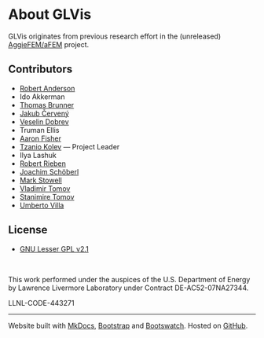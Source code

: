 # About GLVis

GLVis originates from previous research effort in the (unreleased) [AggieFEM/aFEM](http://www.math.tamu.edu/research/vigre/archive/2000c-Lazarov.html) project.

## Contributors

- [Robert Anderson](http://people.llnl.gov/anderson110)
- Ido Akkerman
- [Thomas Brunner](http://people.llnl.gov/brunner6)
- [Jakub Červený](http://people.llnl.gov/cerveny1)
- [Veselin Dobrev](http://people.llnl.gov/dobrev1)
- Truman Ellis
- [Aaron Fisher](http://people.llnl.gov/fisher47)
- [Tzanio Kolev](http://people.llnl.gov/kolev1) &mdash; Project Leader
- Ilya Lashuk
- [Robert Rieben](http://people.llnl.gov/rieben1)
- [Joachim Schöberl](http://www.asc.tuwien.ac.at/~schoeberl/wiki/index.php/Joachim_Sch%C3%B6berl)
- [Mark Stowell](http://people.llnl.gov/stowell1)
- [Vladimir Tomov](http://people.llnl.gov/tomov2)
- [Stanimire Tomov](http://icl.cs.utk.edu/~tomov)
- [Umberto Villa](http://users.ices.utexas.edu/~uvilla/)

## License

- [GNU Lesser GPL v2.1](http://www.gnu.org/licenses/lgpl-2.1.html)


<br>

This work performed under the auspices of the U.S. Department of Energy
by Lawrence Livermore Laboratory under Contract DE-AC52-07NA27344.

LLNL-CODE-443271

----

Website built with [MkDocs](http://www.mkdocs.org/), [Bootstrap](http://getbootstrap.com/)
and [Bootswatch](http://bootswatch.com/). Hosted on [GitHub](http://github.com/glvis/).
